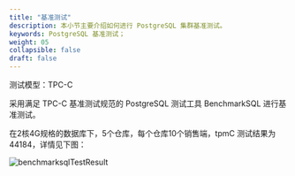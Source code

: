 ```yaml
---
title: "基准测试"
description: 本小节主要介绍如何进行 PostgreSQL 集群基准测试。 
keywords: PostgreSQL 基准测试；
weight: 05
collapsible: false
draft: false
---
```



测试模型：TPC-C

采用满足 TPC-C 基准测试规范的 PostgreSQL 测试工具 BenchmarkSQL 进行基准测试。 

在2核4G规格的数据库下，5个仓库，每个仓库10个销售端，tpmC 测试结果为44184，详情见下图：

![benchmarksqlTestResult](../../_images/benchmarksql1.png)
